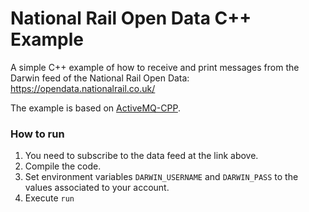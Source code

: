 # National Rail Open Data C++ Example
A simple C++ example of how to receive and print messages from the Darwin feed of the National Rail Open Data:  
https://opendata.nationalrail.co.uk/

The example is based on [ActiveMQ-CPP](https://activemq.apache.org/components/cms/).

### How to run
1. You need to subscribe to the data feed at the link above.
2. Compile the code.
3. Set environment variables `DARWIN_USERNAME` and `DARWIN_PASS` to the values associated to your account.
4. Execute `run`
